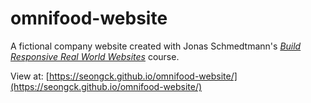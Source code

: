 # omnifood-website
A fictional company website created with Jonas Schmedtmann's [*Build Responsive Real World Websites*](https://www.udemy.com/design-and-develop-a-killer-website-with-html5-and-css3) course.

View at: [https://seongck.github.io/omnifood-website/](https://seongck.github.io/omnifood-website/)

